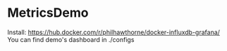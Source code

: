 # MetricsDemo

Install: https://hub.docker.com/r/philhawthorne/docker-influxdb-grafana/
You can find demo's dashboard in ./configs
